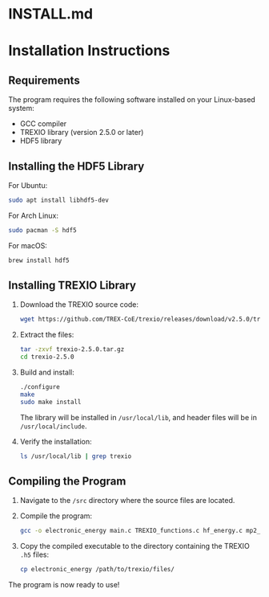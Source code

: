 INSTALL.md
===========

# Installation Instructions

## Requirements
The program requires the following software installed on your Linux-based system:
- GCC compiler
- TREXIO library (version 2.5.0 or later)
- HDF5 library

## Installing the HDF5 Library
For Ubuntu:
```bash
sudo apt install libhdf5-dev
```

For Arch Linux:
```bash
sudo pacman -S hdf5
```

For macOS:
```bash
brew install hdf5
```

## Installing TREXIO Library

1. Download the TREXIO source code:
   ```bash
   wget https://github.com/TREX-CoE/trexio/releases/download/v2.5.0/trexio-2.5.0.tar.gz
   ```

2. Extract the files:
   ```bash
   tar -zxvf trexio-2.5.0.tar.gz
   cd trexio-2.5.0
   ```

3. Build and install:
   ```bash
   ./configure
   make
   sudo make install
   ```

   The library will be installed in `/usr/local/lib`, and header files will be in `/usr/local/include`.

4. Verify the installation:
   ```bash
   ls /usr/local/lib | grep trexio
   ```

## Compiling the Program
1. Navigate to the `/src` directory where the source files are located.

2. Compile the program:
   ```bash
   gcc -o electronic_energy main.c TREXIO_functions.c hf_energy.c mp2_energy.c -I/usr/local/include -L/usr/local/lib -ltrexio -lm
   ```

3. Copy the compiled executable to the directory containing the TREXIO `.h5` files:
   ```bash
   cp electronic_energy /path/to/trexio/files/
   ```

The program is now ready to use!
